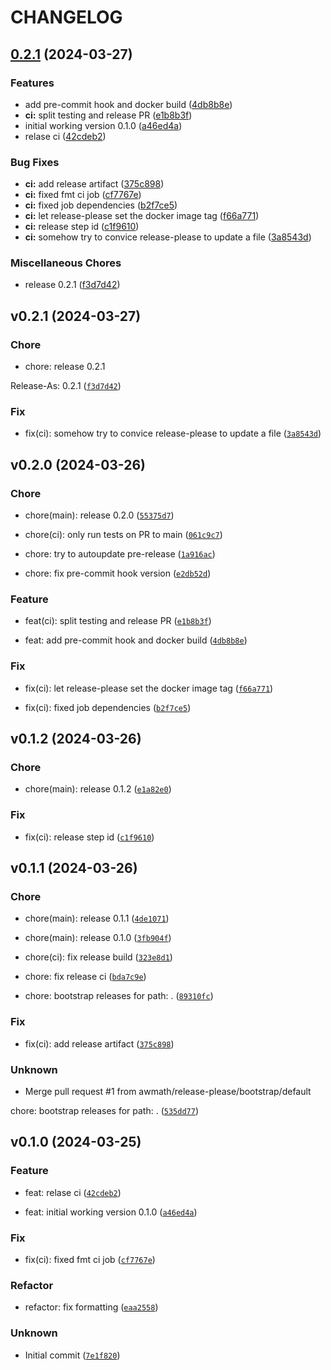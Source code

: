 # CHANGELOG



## [0.2.1](https://github.com/awmath/pip-license-check/compare/v0.2.0...v0.2.1) (2024-03-27)


### Features

* add pre-commit hook and docker build ([4db8b8e](https://github.com/awmath/pip-license-check/commit/4db8b8e2e9e523f89876477a0894d8865fa52645))
* **ci:** split testing and release PR ([e1b8b3f](https://github.com/awmath/pip-license-check/commit/e1b8b3f1669ea52a2bca79c65076777e2ba3f0d6))
* initial working version 0.1.0 ([a46ed4a](https://github.com/awmath/pip-license-check/commit/a46ed4a70d86bd151763e7edc5c7aba576fa9aec))
* relase ci ([42cdeb2](https://github.com/awmath/pip-license-check/commit/42cdeb2a0da543c2bd2e63132742e4ecd8a89740))


### Bug Fixes

* **ci:** add release artifact ([375c898](https://github.com/awmath/pip-license-check/commit/375c898537f05961ceb80e2ef62023ce1aee5997))
* **ci:** fixed fmt ci job ([cf7767e](https://github.com/awmath/pip-license-check/commit/cf7767ed730d7ffb5bbfe42a34c41f518de749d7))
* **ci:** fixed job dependencies ([b2f7ce5](https://github.com/awmath/pip-license-check/commit/b2f7ce5e89175134ae7e99e26f0658d0c5668771))
* **ci:** let release-please set the docker image tag ([f66a771](https://github.com/awmath/pip-license-check/commit/f66a7713e78468ce954b468de4ffdca470891914))
* **ci:** release step id ([c1f9610](https://github.com/awmath/pip-license-check/commit/c1f9610cbdfc6cf53ec0d9e80b5a8a30db7a91d4))
* **ci:** somehow try to convice release-please to update a file ([3a8543d](https://github.com/awmath/pip-license-check/commit/3a8543d7bf85757b35a5b5f103e329ce7608a307))


### Miscellaneous Chores

* release 0.2.1 ([f3d7d42](https://github.com/awmath/pip-license-check/commit/f3d7d42e50be923eed227abc066e858a90a6e3a2))

## v0.2.1 (2024-03-27)

### Chore

* chore: release 0.2.1

Release-As: 0.2.1 ([`f3d7d42`](https://github.com/awmath/pip-license-check/commit/f3d7d42e50be923eed227abc066e858a90a6e3a2))

### Fix

* fix(ci): somehow try to convice release-please to update a file ([`3a8543d`](https://github.com/awmath/pip-license-check/commit/3a8543d7bf85757b35a5b5f103e329ce7608a307))


## v0.2.0 (2024-03-26)

### Chore

* chore(main): release 0.2.0 ([`55375d7`](https://github.com/awmath/pip-license-check/commit/55375d714e735fc6947286e654ce3ce4c13487fe))

* chore(ci): only run tests on PR to main ([`061c9c7`](https://github.com/awmath/pip-license-check/commit/061c9c7a0de7a79854dd6afa45886918196b7207))

* chore: try to autoupdate pre-release ([`1a916ac`](https://github.com/awmath/pip-license-check/commit/1a916acdf2fb5842dcaaadaa09f9d09fb81ce9cf))

* chore: fix pre-commit hook version ([`e2db52d`](https://github.com/awmath/pip-license-check/commit/e2db52d3b5f08dbaa81d1fd413972bb1b1a63aa6))

### Feature

* feat(ci): split testing and release PR ([`e1b8b3f`](https://github.com/awmath/pip-license-check/commit/e1b8b3f1669ea52a2bca79c65076777e2ba3f0d6))

* feat: add pre-commit hook and docker build ([`4db8b8e`](https://github.com/awmath/pip-license-check/commit/4db8b8e2e9e523f89876477a0894d8865fa52645))

### Fix

* fix(ci): let release-please set the docker image tag ([`f66a771`](https://github.com/awmath/pip-license-check/commit/f66a7713e78468ce954b468de4ffdca470891914))

* fix(ci): fixed job dependencies ([`b2f7ce5`](https://github.com/awmath/pip-license-check/commit/b2f7ce5e89175134ae7e99e26f0658d0c5668771))


## v0.1.2 (2024-03-26)

### Chore

* chore(main): release 0.1.2 ([`e1a82e0`](https://github.com/awmath/pip-license-check/commit/e1a82e0822f6a6c3bc818bb2c69a9696371ed06c))

### Fix

* fix(ci): release step id ([`c1f9610`](https://github.com/awmath/pip-license-check/commit/c1f9610cbdfc6cf53ec0d9e80b5a8a30db7a91d4))


## v0.1.1 (2024-03-26)

### Chore

* chore(main): release 0.1.1 ([`4de1071`](https://github.com/awmath/pip-license-check/commit/4de1071326c890feff72d0c2b61cdd87fe3bca55))

* chore(main): release 0.1.0 ([`3fb904f`](https://github.com/awmath/pip-license-check/commit/3fb904fd89eebadc9fa1b9fee56936df68ba8a69))

* chore(ci): fix release build ([`323e8d1`](https://github.com/awmath/pip-license-check/commit/323e8d12e0dcf821a1bc51d93327490f4a3d9fbf))

* chore: fix release ci ([`bda7c9e`](https://github.com/awmath/pip-license-check/commit/bda7c9e08e5759b5d019e486d6561fa1a0cc36c4))

* chore: bootstrap releases for path: . ([`89310fc`](https://github.com/awmath/pip-license-check/commit/89310fc407baaa004d67972d75436005981092b5))

### Fix

* fix(ci): add release artifact ([`375c898`](https://github.com/awmath/pip-license-check/commit/375c898537f05961ceb80e2ef62023ce1aee5997))

### Unknown

* Merge pull request #1 from awmath/release-please/bootstrap/default

chore: bootstrap releases for path: . ([`535dd77`](https://github.com/awmath/pip-license-check/commit/535dd77279dc5f4f245420b79465a69675e05e39))


## v0.1.0 (2024-03-25)

### Feature

* feat: relase ci ([`42cdeb2`](https://github.com/awmath/pip-license-check/commit/42cdeb2a0da543c2bd2e63132742e4ecd8a89740))

* feat: initial working version 0.1.0 ([`a46ed4a`](https://github.com/awmath/pip-license-check/commit/a46ed4a70d86bd151763e7edc5c7aba576fa9aec))

### Fix

* fix(ci): fixed fmt ci job ([`cf7767e`](https://github.com/awmath/pip-license-check/commit/cf7767ed730d7ffb5bbfe42a34c41f518de749d7))

### Refactor

* refactor: fix formatting ([`eaa2558`](https://github.com/awmath/pip-license-check/commit/eaa25585febbc73b3eff7fcae8ab5c0c3ce8e0ec))

### Unknown

* Initial commit ([`7e1f820`](https://github.com/awmath/pip-license-check/commit/7e1f82042dfa92e57ace2dca4c6d19f088731749))

